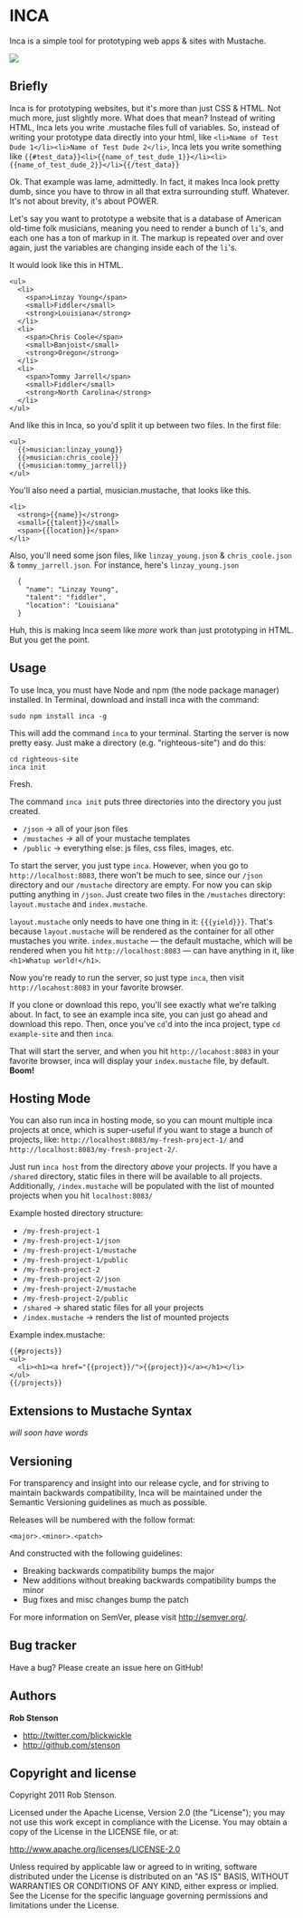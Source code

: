INCA
=================
Inca is a simple tool for prototyping web apps & sites with Mustache.

<img src="https://github.com/stenson/inca/raw/master/lib/inca-tern.jpeg"/>

Briefly
-------
Inca is for prototyping websites, but it's more than just CSS & HTML. Not much more, just slightly more. What does that mean? Instead of writing HTML, Inca lets you write .mustache files full of variables. So, instead of writing your prototype data directly into your html, like `<li>Name of Test Dude 1</li><li>Name of Test Dude 2</li>`, Inca lets you write something like `{{#test_data}}<li>{{name_of_test_dude_1}}</li><li>{{name_of_test_dude_2}}</li>{{/test_data}}`

Ok. That example was lame, admittedly. In fact, it makes Inca look pretty dumb, since you have to throw in all that extra surrounding stuff. Whatever. It's not about brevity, it's about POWER.

Let's say you want to prototype a website that is a database of American old-time folk musicians, meaning you need to render a bunch of `li`'s, and each one has a ton of markup in it. The markup is repeated over and over again, just the variables are changing inside each of the `li`'s.

It would look like this in HTML.

```
<ul>
  <li>
    <span>Linzay Young</span>
    <small>Fiddler</small>
    <strong>Louisiana</strong>
  </li>
  <li>
    <span>Chris Coole</span>
    <small>Banjoist</small>
    <strong>Oregon</strong>
  </li>
  <li>
    <span>Tommy Jarrell</span>
    <small>Fiddler</small>
    <strong>North Carolina</strong>
  </li>
</ul>
```

And like this in Inca, so you'd split it up between two files. In the first file:

```
<ul>
  {{>musician:linzay_young}}
  {{>musician:chris_coole}}
  {{>musician:tommy_jarrell}}
</ul>
```

You'll also need a partial, musician.mustache, that looks like this.

```
<li>
  <strong>{{name}}</strong>
  <small>{{talent}}</small>
  <span>{{location}}</span>
</li>
```

Also, you'll need some json files, like `linzay_young.json` & `chris_coole.json` & `tommy_jarrell.json`. For instance, here's `linzay_young.json`

```
  {
    "name": "Linzay Young",
    "talent": "fiddler",
    "location": "Louisiana"
  }
```

Huh, this is making Inca seem like *more* work than just prototyping in HTML. But you get the point.

Usage
-----
To use Inca, you must have Node and npm (the node package manager) installed. In Terminal, download and install inca with the command:

```
sudo npm install inca -g
```

This will add the command `inca` to your terminal.
Starting the server is now pretty easy.
Just make a directory (e.g. "righteous-site") and do this:

```
cd righteous-site
inca init
```

Fresh.

The command `inca init` puts three directories into the directory you just created.

- `/json` -> all of your json files
- `/mustaches` -> all of your mustache templates
- `/public` -> everything else: js files, css files, images, etc.

To start the server, you just type `inca`.
However, when you go to `http://localhost:8083`, there won't be much to see, since our `/json` directory and our `/mustache` directory are empty.
For now you can skip putting anything in `/json`. Just create two files in the `/mustaches` directory: `layout.mustache` and `index.mustache`.

`layout.mustache` only needs to have one thing in it: `{{{yield}}}`. That's because `layout.mustache` will be rendered as the container for all other mustaches you write.
`index.mustache` — the default mustache, which will be rendered when you hit `http://localhost:8083` — can have anything in it, like `<h1>Whatup world!</h1>`.

Now you're ready to run the server, so just type `inca`, then visit `http://locahost:8083` in your favorite browser.

If you clone or download this repo, you'll see exactly what we're talking about. In fact, to see an example inca site, you can just go ahead and download this repo. Then, once you've `cd`'d into the inca project, type `cd example-site` and then `inca`.

That will start the server, and when you hit `http://locahost:8083` in your favorite browser, inca will display your `index.mustache` file, by default. **Boom!**


Hosting Mode
------------
You can also run inca in hosting mode, so you can mount multiple inca projects at once, which is super-useful if you want to stage a bunch of projects, like: `http://localhost:8083/my-fresh-project-1/` and `http://localhost:8083/my-fresh-project-2/`.

Just run `inca host` from the directory *above* your projects. If you have a `/shared` directory, static files in there will be available to all projects. Additionally, `/index.mustache` will be populated with the list of mounted projects when you hit `localhost:8083/`

Example hosted directory structure:
- `/my-fresh-project-1`
- `/my-fresh-project-1/json`
- `/my-fresh-project-1/mustache`
- `/my-fresh-project-1/public`
- `/my-fresh-project-2`
- `/my-fresh-project-2/json`
- `/my-fresh-project-2/mustache`
- `/my-fresh-project-2/public`
- `/shared` -> shared static files for all your projects
- `/index.mustache` -> renders the list of mounted projects

Example index.mustache:
```
{{#projects}}
<ul>
  <li><h1><a href="{{project}}/">{{project}}</a></h1></li>
</ul>
{{/projects}}
```


Extensions to Mustache Syntax
-----------------------------
*will soon have words*


Versioning
----------

For transparency and insight into our release cycle, and for striving to maintain backwards compatibility, Inca will be maintained under the Semantic Versioning guidelines as much as possible.

Releases will be numbered with the follow format:

`<major>.<minor>.<patch>`

And constructed with the following guidelines:

* Breaking backwards compatibility bumps the major
* New additions without breaking backwards compatibility bumps the minor
* Bug fixes and misc changes bump the patch

For more information on SemVer, please visit http://semver.org/.


Bug tracker
-----------

Have a bug? Please create an issue here on GitHub!


Authors
-------

**Rob Stenson**

+ http://twitter.com/blickwickle
+ http://github.com/stenson


Copyright and license
---------------------

Copyright 2011 Rob Stenson.

Licensed under the Apache License, Version 2.0 (the "License");
you may not use this work except in compliance with the License.
You may obtain a copy of the License in the LICENSE file, or at:

   http://www.apache.org/licenses/LICENSE-2.0

Unless required by applicable law or agreed to in writing, software
distributed under the License is distributed on an "AS IS" BASIS,
WITHOUT WARRANTIES OR CONDITIONS OF ANY KIND, either express or implied.
See the License for the specific language governing permissions and
limitations under the License.
